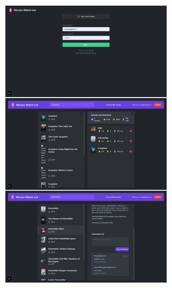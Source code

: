 ![Image Alt](https://github.com/VeeraReddyBogala/Movies-watch-list/blob/main/Screenshot%202025-09-16%20103921.png?raw=true)
![Image Alt](https://github.com/VeeraReddyBogala/Movies-watch-list/blob/main/Screenshot%202025-09-16%20103639.png?raw=true)
![Image Alt](https://github.com/VeeraReddyBogala/Movies-watch-list/blob/main/Screenshot%202025-09-16%20103458.png?raw=true)

